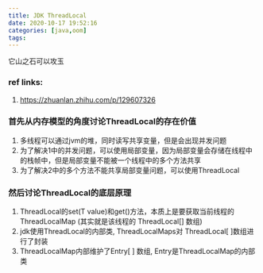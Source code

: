 ```yaml
---
title: JDK ThreadLocal
date: 2020-10-17 19:52:16
categories: [java,oom]
tags:
---
```


它山之石可以攻玉

### ref links:

1. https://zhuanlan.zhihu.com/p/129607326



### 首先从内存模型的角度讨论ThreadLocal的存在价值

1. 多线程可以通过jvm的堆，同时读写共享变量，但是会出现并发问题
2. 为了解决1中的并发问题，可以使用局部变量，因为局部变量会存储在线程中的栈帧中，但是局部变量不能被一个线程中的多个方法共享
3. 为了解决2中的多个方法不能共享局部变量问题，可以使用ThreadLocal



### 然后讨论ThreadLocal的底层原理

1. ThreadLocal的set(T value)和get()方法，本质上是要获取当前线程的ThreadLocalMap (其实就是该线程的 ThreadLocal[]  数组)
2. jdk使用ThreadLocal的内部类, ThreadLocalMaps对 ThreadLocal[ ]数组进行了封装
3. ThreadLocalMap内部维护了Entry[ ] 数组, Entry是ThreadLocalMap的内部类